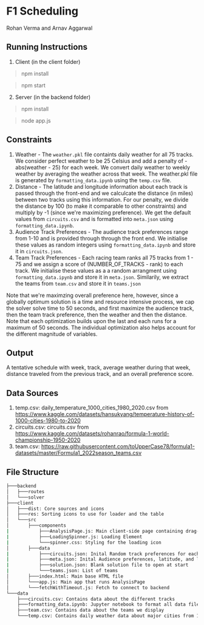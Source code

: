 # F1 Scheduling
Rohan Verma and Arnav Aggarwal

## Running Instructions
1. Client (in the client folder)
> npm install

> npm start

2. Server (in the backend folder)
>npm install

>node app.js

## Constraints
1. Weather - The `weather.pkl` file containts daily weather for all 75 tracks. We consider perfect weather to be 25 Celsius and add a penalty of -abs(weather - 25) for each week. We convert daily weather to weekly weather by averaging the weather across that week. The weather.pkl file is generated by `formatting_data.ipynb` using the `temp.csv` file.
2. Distance - The latitude and longitude information about each track is passed through the front-end and we calculcate the distance (in miles) between two tracks using this information. For our penalty, we divide the distance by 100 (to make it comparable to other constraints) and multiply by -1 (since we're maximizing preference). We get the default values from `circuits.csv` and is formatted into `meta.json` using `formatting_data.ipynb`.
3. Audience Track Preferences - The audience track preferences range from 1-10 and is provided through through the front end. We initialise these values as random integers using `formatting_data.ipynb` and store it in `circuits.json`.
4. Team Track Preferences - Each racing team ranks all 75 tracks from 1 - 75 and we assign a score of (NUMBER_OF_TRACKS - rank) to each track. We initialise these values as a a random arrangment using `formatting_data.ipynb` and store it in `meta.json`. Similarily, we extract the teams from `team.csv` and store it in `teams.json`

Note that we're maximzing overall preference here, however, since a globally optimum solution is a time and resource intensive process, we cap the solver solve time to 50 seconds, and first maximize the audience track, then the team track preference, then the weather and then the distance. Note that each optimization builds upon the last and each runs for a maximum of 50 seconds. The individual optimization also helps account for the different magnitude of variables.

## Output
A tentative schedule with week, track, average weather during that week, distance traveled from the previous track, and an overall preference score.

## Data Sources
1. temp.csv: daily_temperature_1000_cities_1980_2020.csv from https://www.kaggle.com/datasets/hansukyang/temperature-history-of-1000-cities-1980-to-2020
2. circuits.csv: circuits.csv from https://www.kaggle.com/datasets/rohanrao/formula-1-world-championship-1950-2020
3. team.csv: https://raw.githubusercontent.com/toUpperCase78/formula1-datasets/master/Formula1_2022season_teams.csv

## File Structure
```bash
├───backend
│   ├───routes
│   └───solver
├───client
│   ├───dist: Core sources and icons
│   ├───res: Sorting icons to use for loader and the table
│   └───src
│       ├───components
|           ├───AnalysisPage.js: Main client-side page containing drag-and-drop element for team-track preferences and input boxes for latitude, longitude, and audience preferences for every track and input boxes for the start week and number of races. The page has a submit button that sends the data to the server and loads up the resulting overall solution score all with desired weeks, tracks, weather for that week and track, and distance from the previous track to the next. 
|           ├───LoadingSpinner.js: Loading Element 
|           └───spinner.css: Styling for the loading icon
│       ├───data
|           ├───circuits.json: Inital Random track preferences for each team
|           ├───meta.json: Inital Audience preferences, latitude, and longitude for each track 
|           ├───solution.json: Blank solution file to open at start 
|           └───teams.json: List of teams
│       ├───index.html: Main base HTML file 
│       └───app.js: Main app that runs AnalysisPage
│       └───fetchWithTimeout.js: Fetch to connect to backend
└───data
    ├───circuits.csv: Contains data about the different tracks
    ├───formatting_data.ipynb: Jupyter notebook to format all data files 
    ├───team.csv: Contains data about the teams we display 
    └───temp.csv: Contains daily weather data about major cities from 1980

```
